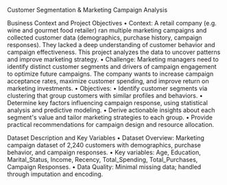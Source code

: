 Customer Segmentation & Marketing Campaign Analysis

Business Context and Project Objectives
	•	Context: A retail company (e.g. wine and gourmet food retailer) ran multiple marketing campaigns and collected customer data (demographics, purchase history, campaign responses). They lacked a deep understanding of customer behavior and campaign effectiveness. This project analyzes the data to uncover patterns and improve marketing strategy.
	•	Challenge: Marketing managers need to identify distinct customer segments and drivers of campaign engagement to optimize future campaigns. The company wants to increase campaign acceptance rates, maximize customer spending, and improve return on marketing investments.
	•	Objectives:
	•	Identify customer segments via clustering that group customers with similar profiles and behaviors.
	•	Determine key factors influencing campaign response, using statistical analysis and predictive modeling.
	•	Derive actionable insights about each segment's value and tailor marketing strategies to each group.
	•	Provide practical recommendations for campaign design and resource allocation.

Dataset Description and Key Variables
	•	Dataset Overview: Marketing campaign dataset of 2,240 customers with demographics, purchase behavior, and campaign responses.
	•	Key variables: Age, Education, Marital_Status, Income, Recency, Total_Spending, Total_Purchases, Campaign Responses.
	•	Data Quality: Minimal missing data; handled through imputation and encoding.

